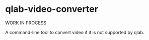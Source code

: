 # qlab-video-converter

WORK IN PROCESS

A command-line tool to convert video if it is not supported by qlab.


